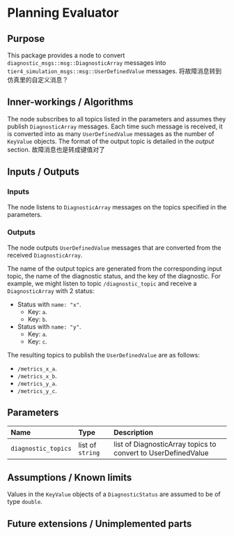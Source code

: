 # Planning Evaluator

## Purpose

This package provides a node to convert `diagnostic_msgs::msg::DiagnosticArray` messages
into `tier4_simulation_msgs::msg::UserDefinedValue` messages. 将故障消息转到仿真里的自定义消息？

## Inner-workings / Algorithms

The node subscribes to all topics listed in the parameters and assumes they publish
`DiagnosticArray` messages.
Each time such message is received,
it is converted into as many `UserDefinedValue` messages as the number of `KeyValue` objects.
The format of the output topic is detailed in the _output_ section. 故障消息也是转成键值对了

## Inputs / Outputs

### Inputs

The node listens to `DiagnosticArray` messages on the topics specified in the parameters.

### Outputs

The node outputs `UserDefinedValue` messages that are converted from the received `DiagnosticArray`.

The name of the output topics are generated from the corresponding input topic, the name of the diagnostic status, and the key of the diagnostic.
For example, we might listen to topic `/diagnostic_topic` and receive a `DiagnosticArray` with 2 status:

- Status with `name: "x"`.
  - Key: `a`.
  - Key: `b`.
- Status with `name: "y"`.
  - Key: `a`.
  - Key: `c`.

The resulting topics to publish the `UserDefinedValue` are as follows:

- `/metrics_x_a`.
- `/metrics_x_b`.
- `/metrics_y_a`.
- `/metrics_y_c`.

## Parameters

| Name                | Type             | Description                                                   |
| :------------------ | :--------------- | :------------------------------------------------------------ |
| `diagnostic_topics` | list of `string` | list of DiagnosticArray topics to convert to UserDefinedValue |

## Assumptions / Known limits

Values in the `KeyValue` objects of a `DiagnosticStatus` are assumed to be of type `double`.

## Future extensions / Unimplemented parts
